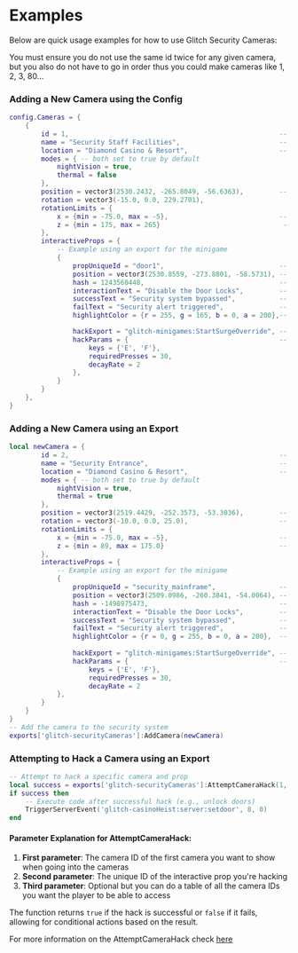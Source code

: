 # Examples

Below are quick usage examples for how to use Glitch Security Cameras:

You must ensure you do not use the same id twice for any given camera, but you also do not have to go in order thus you could make cameras like 1, 2, 3, 80...

### Adding a New Camera using the Config

```lua
config.Cameras = {
    {
        id = 1,                                                     -- Unique ID for the camera
        name = "Security Staff Facilities",                         -- Camera name
        location = "Diamond Casino & Resort",                       -- Location of the camera
        modes = { -- both set to true by default
            nightVision = true,
            thermal = false
        },
        position = vector3(2530.2432, -265.8049, -56.6363),         -- Camera position
        rotation = vector3(-15.0, 0.0, 229.2701),                       -- Camera rotation
        rotationLimits = {
            x = {min = -75.0, max = -5},                            -- Vertical limits
            z = {min = 175, max = 265}                               -- Horizontal limits
        },
        interactiveProps = {
            -- Example using an export for the minigame
            {
                propUniqueId = "door1",                             -- Unique ID for the prop
                position = vector3(2530.8559, -273.8801, -58.5731), -- Prop position
                hash = 1243560448,                                  -- Hash of the prop model
                interactionText = "Disable the Door Locks",         -- Text displayed when interacting with the prop
                successText = "Security system bypassed",           -- Text displayed on success
                failText = "Security alert triggered",              -- Text displayed on failure
                highlightColor = {r = 255, g = 165, b = 0, a = 200},-- Color of the highlight

                hackExport = "glitch-minigames:StartSurgeOverride", -- Export to call for hack minigame
                hackParams = {                                      -- Parameters for the hack minigame
                    keys = {'E', 'F'},
                    requiredPresses = 30,
                    decayRate = 2
                },
            }
        }
    },
}
```

### Adding a New Camera using an Export

```lua
local newCamera = {
        id = 2,                                                     -- Unique ID for the camera
        name = "Security Entrance",                                 -- Camera name
        location = "Diamond Casino & Resort",                       -- Location of the camera
        modes = { -- both set to true by default
            nightVision = true,
            thermal = true
        },
        position = vector3(2519.4429, -252.3573, -53.3036),         -- Camera position
        rotation = vector3(-10.0, 0.0, 25.0),                       -- Camera rotation
        rotationLimits = {
            x = {min = -75.0, max = -5},                            -- Vertical limits
            z = {min = 89, max = 175.0}                             -- Horizontal limits
        },
        interactiveProps = {
            -- Example using an export for the minigame
            {
                propUniqueId = "security_mainframe",                -- Unique ID for the prop
                position = vector3(2509.0986, -260.3841, -54.0064), -- Prop position
                hash = -1498975473,                                 -- Hash of the prop model
                interactionText = "Disable the Door Locks",         -- Text displayed when interacting with the prop
                successText = "Security system bypassed",           -- Text displayed on success
                failText = "Security alert triggered",              -- Text displayed on failure
                highlightColor = {r = 0, g = 255, b = 0, a = 200},  -- Color of the highlight
                
                hackExport = "glitch-minigames:StartSurgeOverride", -- Export to call for hack minigame
                hackParams = {                                      -- Parameters for the hack minigame
                    keys = {'E', 'F'},
                    requiredPresses = 30,
                    decayRate = 2
            },
        }
    }
}
-- Add the camera to the security system
exports['glitch-securityCameras']:AddCamera(newCamera)
```

### Attempting to Hack a Camera using an Export

```lua
-- Attempt to hack a specific camera and prop
local success = exports['glitch-securityCameras']:AttemptCameraHack(1, "security_mainframe", {1})
if success then
    -- Execute code after successful hack (e.g., unlock doors)
    TriggerServerEvent('glitch-casinoHeist:server:setdoor', 8, 0)
end
```

#### Parameter Explanation for AttemptCameraHack:

1. **First parameter**: The camera ID of the first camera you want to show when going into the cameras
2. **Second parameter**: The unique ID of the interactive prop you're hacking
3. **Third parameter**: Optional but you can do a table of all the camera IDs you want the player to be able to access&#x20;

The function returns `true` if the hack is successful or `false` if it fails, allowing for conditional actions based on the result.

For more information on the AttemptCameraHack check [here](configuration.md#attemptcamerahack-cameraindex-propid-allowedcameras)

